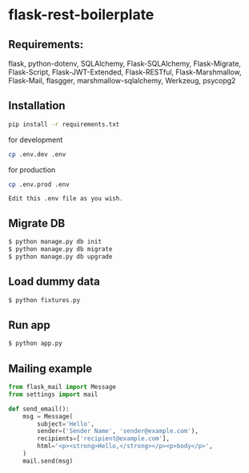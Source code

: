 # flask-rest-boilerplate

## Requirements:
flask, python-dotenv, SQLAlchemy, Flask-SQLAlchemy, Flask-Migrate, Flask-Script, Flask-JWT-Extended, Flask-RESTful, Flask-Marshmallow, Flask-Mail, flasgger, marshmallow-sqlalchemy, Werkzeug, psycopg2

## Installation
```bash
pip install -r requirements.txt
```

for development
```bash
cp .env.dev .env
```

for production
```bash
cp .env.prod .env
```

`Edit this .env file as you wish.`

## Migrate DB
```bash
$ python manage.py db init
$ python manage.py db migrate
$ python manage.py db upgrade
```

## Load dummy data
```bash
$ python fixtures.py
```

## Run app
```bash
$ python app.py
```

## Mailing example
```python
from flask_mail import Message
from settings import mail

def send_email():
    msg = Message(
        subject='Hello',
        sender=('Sender Name', 'sender@example.com'),
        recipients=['recipient@example.com'],
        html='<p><strong>Hello,</strong></p><p>body</p>',
    )
    mail.send(msg)
```
